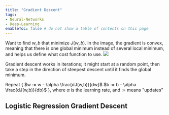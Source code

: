 ```yaml
---
title: "Gradient Descent"
tags:
- Neural-Networks
- Deep-Learning
enableToc: false # do not show a table of contents on this page
---
```

Want to find $w,b$ that minimize $J(w,b)$.  In the image, the gradient is convex, meaning that there is one global minimum instead of several local minimum, and helps us define what cost function to use.
![](hub/notes/imgs/GradientDescentimg.png)

Gradient descent works in iterations; it might start at a random point, then take a step in the direction of steepest descent until it finds the global minimum.

Repeat {
$w := w - \alpha \frac{dJ(w,b)}{dw}$
$b := b - \alpha \frac{dJ(w,b)}{db}$
}, where $\alpha$ is the learning rate, and := means "updates"
## Logistic Regression Gradient Descent
